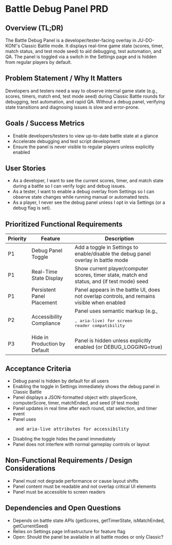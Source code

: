 # Battle Debug Panel PRD

## Overview (TL;DR)

The Battle Debug Panel is a developer/tester-facing overlay in JU-DO-KON!'s Classic Battle mode. It displays real-time game state (scores, timer, match status, and test mode seed) to aid debugging, test automation, and QA. The panel is toggled via a switch in the Settings page and is hidden from regular players by default.

## Problem Statement / Why It Matters

Developers and testers need a way to observe internal game state (e.g., scores, timers, match end, test mode seed) during Classic Battle rounds for debugging, test automation, and rapid QA. Without a debug panel, verifying state transitions and diagnosing issues is slow and error-prone.

## Goals / Success Metrics

- Enable developers/testers to view up-to-date battle state at a glance
- Accelerate debugging and test script development
- Ensure the panel is never visible to regular players unless explicitly enabled

## User Stories

- As a developer, I want to see the current scores, timer, and match state during a battle so I can verify logic and debug issues.
- As a tester, I want to enable a debug overlay from Settings so I can observe state changes while running manual or automated tests.
- As a player, I never see the debug panel unless I opt in via Settings (or a debug flag is set).

## Prioritized Functional Requirements

| Priority | Feature                       | Description                                                                                 |
| -------- | ----------------------------- | ------------------------------------------------------------------------------------------- |
| P1       | Debug Panel Toggle            | Add a toggle in Settings to enable/disable the debug panel overlay in battle mode           |
| P1       | Real-Time State Display       | Show current player/computer scores, timer state, match end status, and (if test mode) seed |
| P1       | Persistent Panel Placement    | Panel appears in the battle UI, does not overlap controls, and remains visible when enabled |
| P2       | Accessibility Compliance      | Panel uses semantic markup (e.g., <pre>, aria-live) for screen reader compatibility         |
| P3       | Hide in Production by Default | Panel is hidden unless explicitly enabled (or DEBUG_LOGGING=true)                           |

## Acceptance Criteria

- Debug panel is hidden by default for all users
- Enabling the toggle in Settings immediately shows the debug panel in Classic Battle
- Panel displays a JSON-formatted object with: playerScore, computerScore, timer, matchEnded, and seed (if test mode)
- Panel updates in real time after each round, stat selection, and timer event
- Panel uses <pre> and aria-live attributes for accessibility
- Disabling the toggle hides the panel immediately
- Panel does not interfere with normal gameplay controls or layout

## Non-Functional Requirements / Design Considerations

- Panel must not degrade performance or cause layout shifts
- Panel content must be readable and not overlap critical UI elements
- Panel must be accessible to screen readers

## Dependencies and Open Questions

- Depends on battle state APIs (getScores, getTimerState, isMatchEnded, getCurrentSeed)
- Relies on Settings page infrastructure for feature flag
- Open: Should the panel be available in all battle modes or only Classic?
